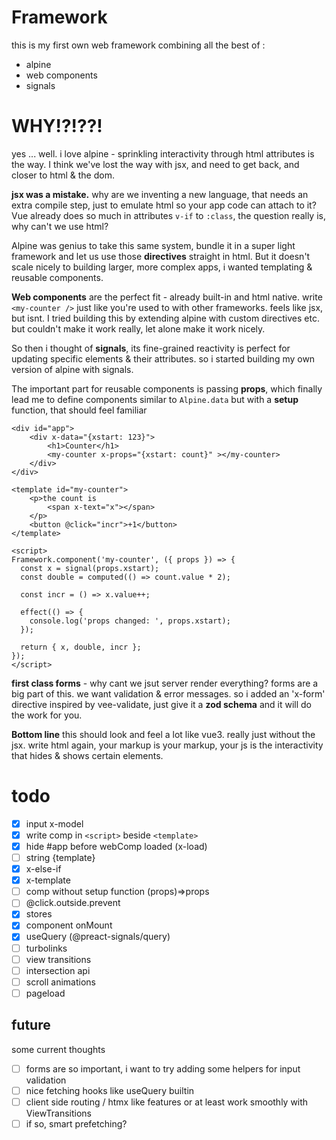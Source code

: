 # Framework

this is my first own web framework combining all the best of :
- alpine
- web components
- signals


# WHY!?!??!

yes ... well. i love alpine - sprinkling interactivity through html attributes is the way. I think we've lost the way with jsx, and need to get back, and closer to html & the dom.

**jsx was a mistake.** why are we inventing a new language, that needs an extra compile step, just to emulate html so your app code can attach to it?
Vue already does so much in attributes `v-if` to `:class`, the question really is, why can't we use html?

Alpine was genius to take this same system, bundle it in a super light framework and let us use those **directives** straight in html.
But it doesn't scale nicely to building larger, more complex apps, i wanted templating & reusable components.  

**Web components** are the perfect fit - already built-in and html native. write `<my-counter />` just like you're used to with other frameworks. feels like jsx, but isnt. 
I tried building this by extending alpine with custom directives etc. but couldn't make it work really, let alone make it work nicely.

So then i thought of **signals**, its fine-grained reactivity is perfect for updating specific elements & their attributes. so i started building my own version of alpine with signals.

The important part for reusable components is passing **props**, which finally lead me to define components similar to `Alpine.data` but with a **setup** function, that should feel familiar

```
<div id="app">
    <div x-data="{xstart: 123}">
        <h1>Counter</h1>
        <my-counter x-props="{xstart: count}" ></my-counter>
    </div>
</div>

<template id="my-counter">
    <p>the count is 
        <span x-text="x"></span>
    </p>
    <button @click="incr">+1</button>
</template>

<script>
Framework.component('my-counter', ({ props }) => {
  const x = signal(props.xstart);
  const double = computed(() => count.value * 2);

  const incr = () => x.value++;
  
  effect(() => {
    console.log('props changed: ', props.xstart);
  });

  return { x, double, incr };
});
</script>

```

**first class forms** - why cant we jsut server render everything? forms are a big part of this. we want validation & error messages. so i added an 'x-form' directive inspired by vee-validate, just give it a **zod schema** and it will do the work for you. 

**Bottom line** this should look and feel a lot like vue3. really just without the jsx. write html again, your markup is your markup, your js is the interactivity that hides & shows certain elements.

# todo
- [x] input x-model
- [x] write comp in `<script>` beside `<template>`
- [x] hide #app before webComp loaded (x-load)
- [ ] string {template}
- [x] x-else-if
- [x] x-template
- [ ] comp without setup function (props)=>props
- [ ] @click.outside.prevent
- [x] stores
- [x] component onMount
- [x] useQuery  (@preact-signals/query)
- [ ] turbolinks
- [ ] view transitions
- [ ] intersection api
- [ ] scroll animations
- [ ] pageload

## future
some current thoughts
- [ ] forms are so important, i want to try adding some helpers for input validation
- [ ] nice fetching hooks like useQuery builtin
- [ ] client side routing / htmx like features or at least work smoothly with ViewTransitions
- [ ] if so, smart prefetching?